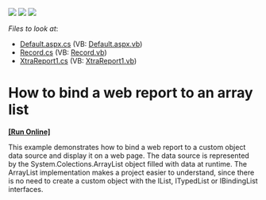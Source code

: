 <!-- default badges list -->
![](https://img.shields.io/endpoint?url=https://codecentral.devexpress.com/api/v1/VersionRange/128598700/16.1.4%2B)
[![](https://img.shields.io/badge/Open_in_DevExpress_Support_Center-FF7200?style=flat-square&logo=DevExpress&logoColor=white)](https://supportcenter.devexpress.com/ticket/details/E951)
[![](https://img.shields.io/badge/📖_How_to_use_DevExpress_Examples-e9f6fc?style=flat-square)](https://docs.devexpress.com/GeneralInformation/403183)
<!-- default badges end -->
<!-- default file list -->
*Files to look at*:

* [Default.aspx.cs](./CS/BindWebReportToArrayList/Default.aspx.cs) (VB: [Default.aspx.vb](./VB/BindWebReportToArrayList/Default.aspx.vb))
* [Record.cs](./CS/BindWebReportToArrayList/Record.cs) (VB: [Record.vb](./VB/BindWebReportToArrayList/Record.vb))
* [XtraReport1.cs](./CS/BindWebReportToArrayList/XtraReport1.cs) (VB: [XtraReport1.vb](./VB/BindWebReportToArrayList/XtraReport1.vb))
<!-- default file list end -->
# How to bind a web report to an array list
<!-- run online -->
**[[Run Online]](https://codecentral.devexpress.com/e951/)**
<!-- run online end -->


<p>This example demonstrates how to bind a web report to a custom object data source and display it on a web page. The data source is represented by the System.Colections.ArrayList object filled with data at runtime. The ArrayList implementation makes a project easier to understand, since there is no need to create a custom object with the IList, ITypedList or IBindingList interfaces.</p>

<br/>


